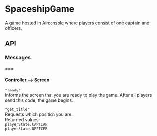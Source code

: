 # SpaceshipGame

A game hosted in [Airconsole](https://www.airconsole.com) where players consist of one captain and officers.

## API

### Messages

===

#### Controller --> Screen<br>

`"ready"`<br>
Informs the screen that you are ready to play the game. After all players send this code, the game begins.

`"get_title"`<br>
Requests which position you are.<br>
Returned values:<br>
`playerState.CAPTIAN`<br>
`playerState.OFFICER`

